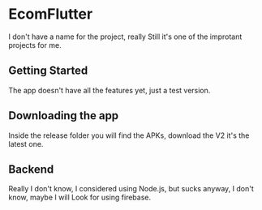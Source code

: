 # EcomFlutter
I don't have a name for the project, really
Still it's one of the improtant projects for me.

## Getting Started
The app doesn't have all the features yet, just a test version.

## Downloading the app
Inside the release folder you will find the APKs, download the V2 it's the latest one.

## Backend
Really I don't know, I considered using Node.js, but sucks anyway, I don't know,
maybe I will Look for using firebase.
